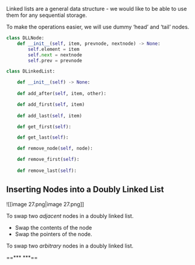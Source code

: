 Linked lists are a general data structure - we would like to be able to use them for any sequential storage.

To make the operations easier, we will use dummy ‘head’ and ‘tail’ nodes.

```Python
class DLLNode:
    def __init__(self, item, prevnode, nextnode) -> None:
        self.element = item 
        self.next = nextnode
        self.prev = prevnode

class DLinkedList:

    def __init__(self) -> None:
    
    def add_after(self, item, other):

    def add_first(self, item)
    
    def add_last(self, item)

    def get_first(self):

    def get_last(self):

    def remove_node(self, node):

    def remove_first(self):
    
    def remove_last(self):
```

## Inserting Nodes into a Doubly Linked List

![[image 27.png|image 27.png]]

To swap two _adjacent_ nodes in a doubly linked list.

- Swap the contents of the node
- Swap the pointers of the node.

To swap two _arbitrary_ nodes in a doubly linked list.

==*** ***==